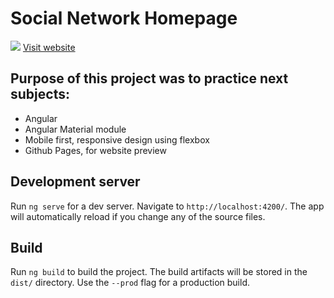 # Social Network Homepage
![](https://user-images.githubusercontent.com/50466059/70906814-97b06080-2007-11ea-8276-57f987057497.png)
[Visit  website](https://mikanaaa.github.io/social-network-homepage/)
## Purpose of this project was to practice next subjects:
* Angular
* Angular Material module
* Mobile first, responsive design using flexbox
* Github Pages, for website preview
## Development server

Run `ng serve` for a dev server. Navigate to `http://localhost:4200/`. The app will automatically reload if you change any of the source files.

## Build

Run `ng build` to build the project. The build artifacts will be stored in the `dist/` directory. Use the `--prod` flag for a production build.